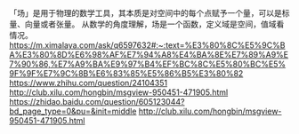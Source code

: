 「场」是用于物理的数学工具，其本质是对空间中的每个点赋予一个量，可以是标量、向量或者张量。 从数学的角度理解，场是一个函数，定义域是空间，值域看情况。https://m.ximalaya.com/ask/q6597632#:~:text=%E3%80%8C%E5%9C%BA%E3%80%8D%E6%98%AF%E7%94%A8%E4%BA%8E%E7%89%A9%E7%90%86,%E7%A9%BA%E9%97%B4%EF%BC%8C%E5%80%BC%E5%9F%9F%E7%9C%8B%E6%83%85%E5%86%B5%E3%80%82 https://www.zhihu.com/question/24104351 http://club.xilu.com/hongbin/msgview-950451-471905.html https://zhidao.baidu.com/question/605123044?bd_page_type=0&pu=&init=middle http://club.xilu.com/hongbin/msgview-950451-471905.html


